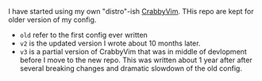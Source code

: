 I have started using my own "distro"-ish [CrabbyVim](https://github.com/Mouthless-Stoat/CrabbyVim). THis repo are kept for older version of my config.

- `old` refer to the first config ever written
- `v2` is the updated version I wrote about 10 months later.
- `v3` is a partial version of CrabbyVim that was in middle of devlopment before I move to the new repo. This was written about 1 year after after several breaking changes and dramatic slowdown of the old config.